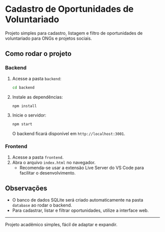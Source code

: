 # Cadastro de Oportunidades de Voluntariado

Projeto simples para cadastro, listagem e filtro de oportunidades de voluntariado para ONGs e projetos sociais.

## Como rodar o projeto

### Backend
1. Acesse a pasta `backend`:
   ```bash
   cd backend
   ```
2. Instale as dependências:
   ```bash
   npm install
   ```
3. Inicie o servidor:
   ```bash
   npm start
   ```
   O backend ficará disponível em `http://localhost:3001`.

### Frontend
1. Acesse a pasta `frontend`.
2. Abra o arquivo `index.html` no navegador.
   - Recomenda-se usar a extensão Live Server do VS Code para facilitar o desenvolvimento.

## Observações
- O banco de dados SQLite será criado automaticamente na pasta `database` ao rodar o backend.
- Para cadastrar, listar e filtrar oportunidades, utilize a interface web.

---
Projeto acadêmico simples, fácil de adaptar e expandir.
